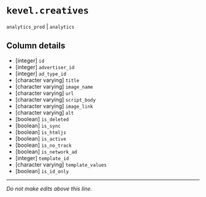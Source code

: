 # `kevel.creatives`
`analytics_prod` | `analytics`

## Column details
* [integer]   `id`
* [integer]   `advertiser_id`
* [integer]   `ad_type_id`
* [character varying] `title`
* [character varying] `image_name`
* [character varying] `url`
* [character varying] `script_body`
* [character varying] `image_link`
* [character varying] `alt`
* [boolean]   `is_deleted`
* [boolean]   `is_sync`
* [boolean]   `is_htmljs`
* [boolean]   `is_active`
* [boolean]   `is_no_track`
* [boolean]   `is_network_ad`
* [integer]   `template_id`
* [character varying] `template_values`
* [boolean]   `is_id_only`

-------------------------------------------------------------------------------
*Do not make edits above this line.*
